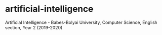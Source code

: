 # artificial-intelligence
Artificial Intelligence - Babes-Bolyai University, Computer Science, English section, Year 2 (2019-2020)
